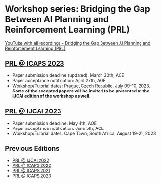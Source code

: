 # Workshop series: Bridging the Gap Between AI Planning and Reinforcement Learning (PRL)

[YouTube with all recordings - Bridging the Gap Between AI Planning and Reinforcement Learning (PRL)](https://www.youtube.com/c/PRLWorkshop-PlanningandReinforcementLearning)

## [PRL @ ICAPS 2023](https://prl-theworkshop.github.io/prl2023-icaps/)

- Paper submission deadline (updated): March 30th, AOE
- Paper acceptance notification: April 27th, AOE 
- Workshop/Tutorial dates: Prague, Czech Republic, July 09-10, 2023.  
   **Some of the accepted papers will be invited to be presented at the IJCAI edition of the workshop as well.**



## [PRL @ IJCAI 2023](https://prl-theworkshop.github.io/prl2023-ijcai/)

- Paper submission deadline: May 4th, AOE
- Paper acceptance notification: June 5th, AOE 
- Workshop/Tutorial dates: Cape Town, South Africa, August 19-21, 2023

## Previous Editions

- [PRL @ IJCAI 2022](https://prl-theworkshop.github.io/prl2022-ijcai/)
- [PRL @ ICAPS 2022](https://prl-theworkshop.github.io/prl2022-icaps/)
- [PRL @ ICAPS 2021](https://prl-theworkshop.github.io/prl2021/)
- [PRL @ ICAPS 2020](https://prl-theworkshop.github.io/icaps20subpages.icaps-conference.org/workshops/prl/)
